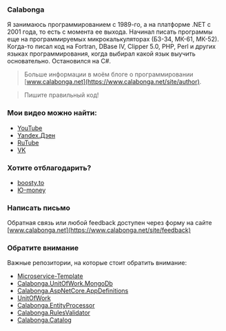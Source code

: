 ### Calabonga

Я занимаюсь программированием с 1989-го, а на платформе .NET с 2001 года, то есть с момента ее выхода. Начинал писать программы еще на программируемых микрокалькуляторах (БЗ-34, МК-61, МК-52). Когда-то писал код на Fortran, DBase IV, Clipper 5.0, PHP, Perl и других языках программирования, когда выбирал какой язык выучить основательно. Остановился на C#.

> Больше информации в моём блоге о программировании [www.calabonga.net](https://www.calabonga.net/site/author).

> Пишите правильный код!

### Мои видео можно найти:
* [YouTube](https://www.youtube.com/sergeicalabonga)
* [Yandex.Дзен](https://dzen.ru/calabonga)
* [RuTube](https://rutube.ru/channel/24598124/)
* [VK](https://vk.com/video/@calabonga)

### Хотите отблагодарить?

* [boosty.to](https://boosty.to/calabonga)
* [Ю-money](https://sobe.ru/na/calabonganet)

### Написать письмо

Обратная связь или любой feedback доступен через форму на сайте [www.calabonga.net](https://www.calabonga.net/site/feedback)

### Обратите внимание
Важные репозитории, на которые стоит обратить внимание:

* [Microservice-Template](https://github.com/Calabonga/Microservice-Template)
* [Calabonga.UnitOfWork.MongoDb](https://github.com/Calabonga/Calabonga.UnitOfWork.MongoDb)
* [Calabonga.AspNetCore.AppDefinitions](https://github.com/Calabonga/Calabonga.AspNetCore.AppDefinitions)
* [UnitOfWork](https://github.com/Calabonga/UnitOfWork)
* [Calabonga.EntityProcessor](https://github.com/Calabonga/Calabonga.EntityProcessor)
* [Calabonga.RulesValidator](https://github.com/Calabonga/Calabonga.RulesValidator)
* [Calabonga.Catalog](https://github.com/Calabonga/Calabonga.Catalog)



